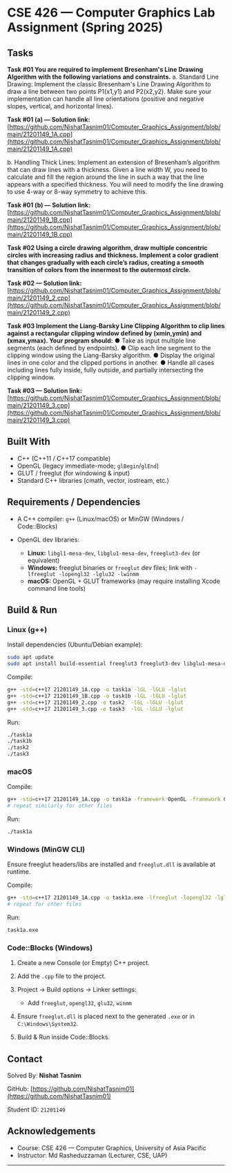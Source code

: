 # CSE 426 — Computer Graphics Lab Assignment (Spring 2025) 

## Tasks 

**Task #01 You are required to implement Bresenham's Line Drawing Algorithm with the following variations and constraints.**
a. Standard Line Drawing: Implement the classic Bresenham's Line Drawing Algorithm to draw a line between two points P1(x1,y1) and P2(x2,y2). Make sure your implementation can handle all line orientations (positive and negative slopes, vertical, and horizontal lines).

**Task #01 (a) — Solution link:** [https://github.com/NishatTasnim01/Computer_Graphics_Assignment/blob/main/21201149_1A.cpp](https://github.com/NishatTasnim01/Computer_Graphics_Assignment/blob/main/21201149_1A.cpp)

b. Handling Thick Lines: Implement an extension of Bresenham’s algorithm that can draw lines with a thickness. Given a line width W, you need to calculate and fill the region around the line in such a way that the line appears with a specified thickness. You will need to modify the line drawing to use 4-way or 8-way symmetry to achieve this.

**Task #01 (b) — Solution link:** [https://github.com/NishatTasnim01/Computer_Graphics_Assignment/blob/main/21201149_1B.cpp](https://github.com/NishatTasnim01/Computer_Graphics_Assignment/blob/main/21201149_1B.cpp)

**Task #02 Using a circle drawing algorithm, draw multiple concentric circles with increasing radius and thickness. Implement a color gradient that changes gradually with each circle’s radius, creating a smooth transition of colors from the innermost to the outermost circle.**

**Task #02 — Solution link:** [https://github.com/NishatTasnim01/Computer_Graphics_Assignment/blob/main/21201149_2.cpp](https://github.com/NishatTasnim01/Computer_Graphics_Assignment/blob/main/21201149_2.cpp)

**Task #03 Implement the Liang-Barsky Line Clipping Algorithm to clip lines against a rectangular clipping window defined by (xmin,ymin) and (xmax,ymax). Your program should:**
● Take as input multiple line segments (each defined by endpoints).
● Clip each line segment to the clipping window using the Liang-Barsky algorithm.
● Display the original lines in one color and the clipped portions in another.
● Handle all cases including lines fully inside, fully outside, and partially intersecting the clipping window.

**Task #03 — Solution link:** [https://github.com/NishatTasnim01/Computer_Graphics_Assignment/blob/main/21201149_3.cpp](https://github.com/NishatTasnim01/Computer_Graphics_Assignment/blob/main/21201149_3.cpp)

## Built With

* C++ (C++11 / C++17 compatible)
* OpenGL (legacy immediate-mode; `glBegin`/`glEnd`)
* GLUT / freeglut (for windowing & input)
* Standard C++ libraries (cmath, vector, iostream, etc.)

## Requirements / Dependencies

* A C++ compiler: `g++` (Linux/macOS) or MinGW (Windows / Code::Blocks)
* OpenGL dev libraries:

  * **Linux:** `libgl1-mesa-dev`, `libglu1-mesa-dev`, `freeglut3-dev` (or equivalent)
  * **Windows:** freeglut binaries or `freeglut` dev files; link with `-lfreeglut -lopengl32 -lglu32 -lwinmm`
  * **macOS:** OpenGL + GLUT frameworks (may require installing Xcode command line tools)

## Build & Run

### Linux (g++)

Install dependencies (Ubuntu/Debian example):

```sh
sudo apt update
sudo apt install build-essential freeglut3 freeglut3-dev libglu1-mesa-dev mesa-common-dev
```

Compile:

```sh
g++ -std=c++17 21201149_1A.cpp -o task1a -lGL -lGLU -lglut
g++ -std=c++17 21201149_1B.cpp -o task1b -lGL -lGLU -lglut
g++ -std=c++17 21201149_2.cpp -o task2  -lGL -lGLU -lglut
g++ -std=c++17 21201149_3.cpp -o task3  -lGL -lGLU -lglut
```

Run:

```sh
./task1a
./task1b
./task2
./task3
```

### macOS

Compile:

```sh
g++ -std=c++17 21201149_1A.cpp -o task1a -framework OpenGL -framework GLUT
# repeat similarly for other files
```

Run:

```sh
./task1a
```

### Windows (MinGW CLI)

Ensure freeglut headers/libs are installed and `freeglut.dll` is available at runtime.

Compile:

```sh
g++ -std=c++17 21201149_1A.cpp -o task1a.exe -lfreeglut -lopengl32 -lglu32 -lwinmm
# repeat for other files
```

Run:

```sh
task1a.exe
```

### Code::Blocks (Windows)

1. Create a new Console (or Empty) C++ project.
2. Add the `.cpp` file to the project.
3. Project → Build options → Linker settings:

   * Add `freeglut`, `opengl32`, `glu32`, `winmm`
4. Ensure `freeglut.dll` is placed next to the generated `.exe` or in `C:\Windows\System32`.
5. Build & Run inside Code::Blocks.


## Contact

Solved By: **Nishat Tasnim**

GitHub: [https://github.com/NishatTasnim01](https://github.com/NishatTasnim01)

Student ID: `21201149`

## Acknowledgements

* Course: CSE 426 — Computer Graphics, University of Asia Pacific
* Instructor: Md Rasheduzzaman (Lecturer, CSE, UAP)

---
